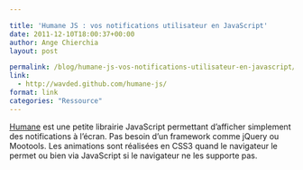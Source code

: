 ```yaml
---

title: 'Humane JS : vos notifications utilisateur en JavaScript'
date: 2011-12-10T18:00:37+00:00
author: Ange Chierchia
layout: post

permalink: /blog/humane-js-vos-notifications-utilisateur-en-javascript/
link:
  - http://wavded.github.com/humane-js/
format: link
categories: "Ressource"
---
```

[Humane](http://wavded.github.io/humane-js/) est une petite librairie JavaScript permettant d&rsquo;afficher simplement des notifications à l&rsquo;écran. Pas besoin d&rsquo;un framework comme jQuery ou Mootools. Les animations sont réalisées en CSS3 quand le navigateur le permet ou bien via JavaScript si le navigateur ne les supporte pas.